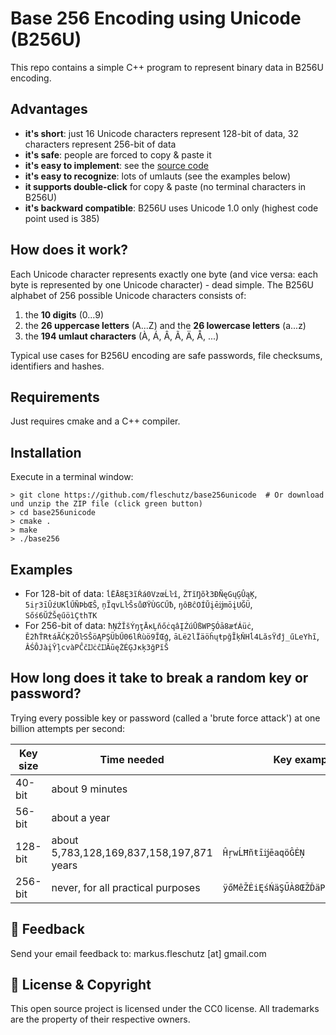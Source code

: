 Base 256 Encoding using Unicode (B256U)
=======================================
This repo contains a simple C++ program to represent binary data in B256U encoding. 

Advantages
----------
* **it's short**: just 16 Unicode characters represent 128-bit of data, 32 characters represent 256-bit of data
* **it's safe**: people are forced to copy & paste it 
* **it's easy to implement**: see the [source code](base256.cpp)
* **it's easy to recognize**: lots of umlauts (see the examples below)
* **it supports double-click** for copy & paste (no terminal characters in B256U) 
* **it's backward compatible**: B256U uses Unicode 1.0 only (highest code point used is 385)

How does it work?
-----------------
Each Unicode character represents exactly one byte (and vice versa: each byte is represented by one Unicode character) - dead simple. The B256U alphabet of 256 possible Unicode characters consists of:

1. the **10 digits** (0...9)
2. the **26 uppercase letters** (A...Z) and the **26 lowercase letters** (a...z)
3. the **194 umlaut characters** (À, Á, Â, Ã, Ä, Å, ...)

Typical use cases for B256U encoding are safe passwords, file checksums, identifiers and hashes.

Requirements
------------
Just requires cmake and a C++ compiler.

Installation
------------
Execute in a terminal window: 
```
> git clone https://github.com/fleschutz/base256unicode  # Or download und unzip the ZIP file (click green button)
> cd base256unicode
> cmake .
> make
> ./base256
```

Examples
--------
* For 128-bit of data: `ĺËĀ8Ę3ĩŔá0VzœĹŀî`, `ŽTĭŊõł3ÐÑęGųĢÛąĶ`, `5iŗ3īÛźUKĺŰÑÞbŒŜ`, `ņĨqvLŀŠsůØŸÙGCŰƀ`, `ŋôBĉOÍŬįēĳmōįUĞÜ`, `Sőś6ŬŹŠęűöìÇthTK`
* For 256-bit of data: `ħŅŹĬšÝŋţĀĸĻňőċqâĮŹúŪßWPŞÓā8æťÁüċ`, `Ě2ħŤRŧáÃĆĶ2ÕŀSŜöĄPŞÜbŰ06lŔùö9ĬŒģ`, `āLë2lÏäöĥųŧpğĨķŇHĺ4LăsŸđĵ_űLeYhĩ`, `ÂŚÔJàįŶļcvàPĈčĲċĉĲĂūęŻÉĢJĸķ3ğPĭŠ`

How long does it take to break a random key or password?
--------------------------------------------------------
Trying every possible key or password (called a 'brute force attack') at one billion attempts per second:

| Key size | Time needed                               | Key example                        |
|----------|-------------------------------------------|------------------------------------|
|  40-bit  | about 9 minutes                           |                                    |
|  56-bit  | about a year                              |                                    |
| 128-bit  | about 5,783,128,169,837,158,197,871 years | `ĤŗwĹĦñŧīĳēaqöĜĖŅ`                 |
| 256-bit  | never, for all practical purposes         | `ÿőMêŽĖiĘśŃäŞŰÀ8ŒŽĎäPfSŖÔń÷Ī7ėëŷò` |

📧 Feedback
------------
Send your email feedback to: markus.fleschutz [at] gmail.com

🤝 License & Copyright
-----------------------
This open source project is licensed under the CC0 license. All trademarks are the property of their respective owners.
